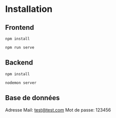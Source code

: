 # Installation 
 
## Frontend
```
npm install
```
```
npm run serve
```
## Backend 
```
npm install
```
```
nodemon server
```

## Base de données

Adresse Mail: test@test.com
Mot de passe: 123456
